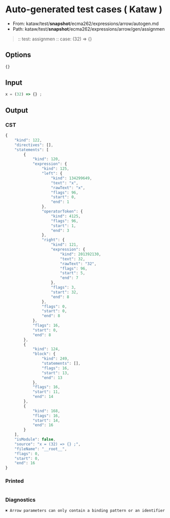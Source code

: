 # Auto-generated test cases ( Kataw )
- From: kataw/test/__snapshot__/ecma262/expressions/arrow/autogen.md
- Path: kataw/test/__snapshot__/ecma262/expressions/arrow/gen/assignmen
> :: test: assignmen
> :: case: (32) => {}
## Options

`````js
{}
`````
## Input

`````js
x = (32) => {} ;
`````
## Output

### CST

```javascript
{
    "kind": 122,
    "directives": [],
    "statements": [
        {
            "kind": 120,
            "expression": {
                "kind": 125,
                "left": {
                    "kind": 134299649,
                    "text": "x",
                    "rawText": "x",
                    "flags": 96,
                    "start": 0,
                    "end": 1
                },
                "operatorToken": {
                    "kind": 4125,
                    "flags": 96,
                    "start": 1,
                    "end": 3
                },
                "right": {
                    "kind": 121,
                    "expression": {
                        "kind": 201392130,
                        "text": 32,
                        "rawText": "32",
                        "flags": 96,
                        "start": 5,
                        "end": 7
                    },
                    "flags": 3,
                    "start": 32,
                    "end": 8
                },
                "flags": 0,
                "start": 0,
                "end": 8
            },
            "flags": 16,
            "start": 0,
            "end": 8
        },
        {
            "kind": 124,
            "block": {
                "kind": 249,
                "statements": [],
                "flags": 16,
                "start": 13,
                "end": 13
            },
            "flags": 16,
            "start": 11,
            "end": 14
        },
        {
            "kind": 168,
            "flags": 16,
            "start": 14,
            "end": 16
        }
    ],
    "isModule": false,
    "source": "x = (32) => {} ;",
    "fileName": "__root__",
    "flags": 0,
    "start": 0,
    "end": 16
}
```

### Printed

```javascript

```

### Diagnostics

```javascript
✖ Arrow parameters can only contain a binding pattern or an identifier - start: 3, end: 11

```

